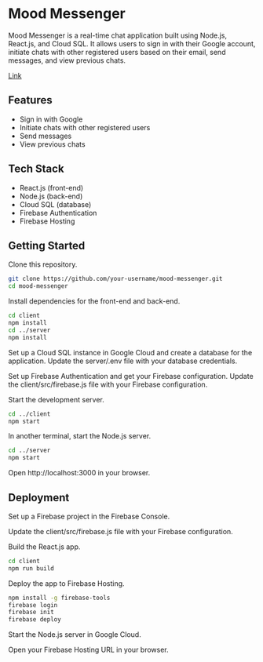 # Mood Messenger
Mood Messenger is a real-time chat application built using Node.js, React.js, and Cloud SQL. It allows users to sign in with their Google account, initiate chats with other registered users based on their email, send messages, and view previous chats.

[Link](https://mood-messenger.web.app)
## Features
- Sign in with Google
- Initiate chats with other registered users
- Send messages
- View previous chats
## Tech Stack
- React.js (front-end)
- Node.js (back-end)
- Cloud SQL (database)
- Firebase Authentication
- Firebase Hosting
## Getting Started
Clone this repository.


``` bash 
git clone https://github.com/your-username/mood-messenger.git
cd mood-messenger
```
Install dependencies for the front-end and back-end.

``` bash
cd client
npm install
cd ../server
npm install
```

Set up a Cloud SQL instance in Google Cloud and create a database for the application. Update the server/.env file with your database credentials.

Set up Firebase Authentication and get your Firebase configuration. Update the client/src/firebase.js file with your Firebase configuration.

Start the development server.

``` bash
cd ../client
npm start
```

In another terminal, start the Node.js server.

``` bash
cd ../server
npm start
```
Open http://localhost:3000 in your browser.

## Deployment
Set up a Firebase project in the Firebase Console.

Update the client/src/firebase.js file with your Firebase configuration.

Build the React.js app.

``` bash
cd client
npm run build
```

Deploy the app to Firebase Hosting.

``` bash
npm install -g firebase-tools
firebase login
firebase init
firebase deploy
```

Start the Node.js server in Google Cloud.

Open your Firebase Hosting URL in your browser.
